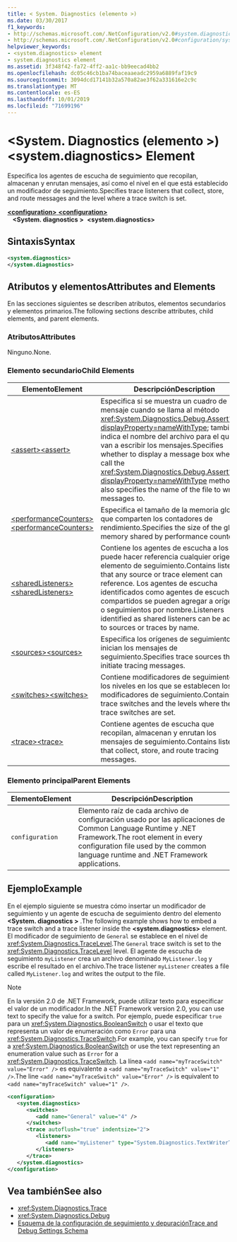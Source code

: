```yaml
---
title: < System. Diagnostics (elemento >)
ms.date: 03/30/2017
f1_keywords:
- http://schemas.microsoft.com/.NetConfiguration/v2.0#system.diagnostics
- http://schemas.microsoft.com/.NetConfiguration/v2.0#configuration/system.diagnostics
helpviewer_keywords:
- <system.diagnostics> element
- system.diagnostics element
ms.assetid: 3f348f42-fa72-4ff2-aa1c-bb9eecad4bb2
ms.openlocfilehash: dc05c46cb1ba74baceaaeadc2959a6889faf19c9
ms.sourcegitcommit: 3094dcd17141b32a570a82ae3f62a331616e2c9c
ms.translationtype: MT
ms.contentlocale: es-ES
ms.lasthandoff: 10/01/2019
ms.locfileid: "71699196"
---
```

# <a name="systemdiagnostics-element"></a><span data-ttu-id="24135-102">\<System. Diagnostics (elemento >)</span><span class="sxs-lookup"><span data-stu-id="24135-102">\<system.diagnostics> Element</span></span>
<span data-ttu-id="24135-103">Especifica los agentes de escucha de seguimiento que recopilan, almacenan y enrutan mensajes, así como el nivel en el que está establecido un modificador de seguimiento.</span><span class="sxs-lookup"><span data-stu-id="24135-103">Specifies trace listeners that collect, store, and route messages and the level where a trace switch is set.</span></span>  
  
[<span data-ttu-id="24135-104"> **\<configuration>** </span><span class="sxs-lookup"><span data-stu-id="24135-104">**\<configuration>**</span></span>](../configuration-element.md)  
<span data-ttu-id="24135-105">&nbsp;&nbsp; **\<System. diagnostics >**</span><span class="sxs-lookup"><span data-stu-id="24135-105">&nbsp;&nbsp;**\<system.diagnostics>**</span></span>  
  
## <a name="syntax"></a><span data-ttu-id="24135-106">Sintaxis</span><span class="sxs-lookup"><span data-stu-id="24135-106">Syntax</span></span>  
  
```xml  
<system.diagnostics>   
</system.diagnostics>  
```  
  
## <a name="attributes-and-elements"></a><span data-ttu-id="24135-107">Atributos y elementos</span><span class="sxs-lookup"><span data-stu-id="24135-107">Attributes and Elements</span></span>  
 <span data-ttu-id="24135-108">En las secciones siguientes se describen atributos, elementos secundarios y elementos primarios.</span><span class="sxs-lookup"><span data-stu-id="24135-108">The following sections describe attributes, child elements, and parent elements.</span></span>  
  
### <a name="attributes"></a><span data-ttu-id="24135-109">Atributos</span><span class="sxs-lookup"><span data-stu-id="24135-109">Attributes</span></span>  
 <span data-ttu-id="24135-110">Ninguno.</span><span class="sxs-lookup"><span data-stu-id="24135-110">None.</span></span>  
  
### <a name="child-elements"></a><span data-ttu-id="24135-111">Elemento secundario</span><span class="sxs-lookup"><span data-stu-id="24135-111">Child Elements</span></span>  
  
|<span data-ttu-id="24135-112">Elemento</span><span class="sxs-lookup"><span data-stu-id="24135-112">Element</span></span>|<span data-ttu-id="24135-113">Descripción</span><span class="sxs-lookup"><span data-stu-id="24135-113">Description</span></span>|  
|-------------|-----------------|  
|[<span data-ttu-id="24135-114">\<assert></span><span class="sxs-lookup"><span data-stu-id="24135-114">\<assert></span></span>](assert-element.md)|<span data-ttu-id="24135-115">Especifica si se muestra un cuadro de mensaje cuando se llama al método <xref:System.Diagnostics.Debug.Assert%2A?displayProperty=nameWithType>; también indica el nombre del archivo para el que se van a escribir los mensajes.</span><span class="sxs-lookup"><span data-stu-id="24135-115">Specifies whether to display a message box when you call the <xref:System.Diagnostics.Debug.Assert%2A?displayProperty=nameWithType> method; also specifies the name of the file to write messages to.</span></span>|  
|[<span data-ttu-id="24135-116">\<performanceCounters></span><span class="sxs-lookup"><span data-stu-id="24135-116">\<performanceCounters></span></span>](performancecounters-element.md)|<span data-ttu-id="24135-117">Especifica el tamaño de la memoria global que comparten los contadores de rendimiento.</span><span class="sxs-lookup"><span data-stu-id="24135-117">Specifies the size of the global memory shared by performance counters.</span></span>|  
|[<span data-ttu-id="24135-118">\<sharedListeners></span><span class="sxs-lookup"><span data-stu-id="24135-118">\<sharedListeners></span></span>](sharedlisteners-element.md)|<span data-ttu-id="24135-119">Contiene los agentes de escucha a los que puede hacer referencia cualquier origen o elemento de seguimiento.</span><span class="sxs-lookup"><span data-stu-id="24135-119">Contains listeners that any source or trace element can reference.</span></span> <span data-ttu-id="24135-120">Los agentes de escucha identificados como agentes de escucha compartidos se pueden agregar a orígenes o seguimientos por nombre.</span><span class="sxs-lookup"><span data-stu-id="24135-120">Listeners identified as shared listeners can be added to sources or traces by name.</span></span>|  
|[<span data-ttu-id="24135-121">\<sources></span><span class="sxs-lookup"><span data-stu-id="24135-121">\<sources></span></span>](sources-element.md)|<span data-ttu-id="24135-122">Especifica los orígenes de seguimiento que inician los mensajes de seguimiento.</span><span class="sxs-lookup"><span data-stu-id="24135-122">Specifies trace sources that initiate tracing messages.</span></span>|  
|[<span data-ttu-id="24135-123">\<switches></span><span class="sxs-lookup"><span data-stu-id="24135-123">\<switches></span></span>](switches-element.md)|<span data-ttu-id="24135-124">Contiene modificadores de seguimiento y los niveles en los que se establecen los modificadores de seguimiento.</span><span class="sxs-lookup"><span data-stu-id="24135-124">Contains trace switches and the levels where the trace switches are set.</span></span>|  
|[<span data-ttu-id="24135-125">\<trace></span><span class="sxs-lookup"><span data-stu-id="24135-125">\<trace></span></span>](trace-element.md)|<span data-ttu-id="24135-126">Contiene agentes de escucha que recopilan, almacenan y enrutan los mensajes de seguimiento.</span><span class="sxs-lookup"><span data-stu-id="24135-126">Contains listeners that collect, store, and route tracing messages.</span></span>|  
  
### <a name="parent-elements"></a><span data-ttu-id="24135-127">Elemento principal</span><span class="sxs-lookup"><span data-stu-id="24135-127">Parent Elements</span></span>  
  
|<span data-ttu-id="24135-128">Elemento</span><span class="sxs-lookup"><span data-stu-id="24135-128">Element</span></span>|<span data-ttu-id="24135-129">Descripción</span><span class="sxs-lookup"><span data-stu-id="24135-129">Description</span></span>|  
|-------------|-----------------|  
|`configuration`|<span data-ttu-id="24135-130">Elemento raíz de cada archivo de configuración usado por las aplicaciones de Common Language Runtime y .NET Framework.</span><span class="sxs-lookup"><span data-stu-id="24135-130">The root element in every configuration file used by the common language runtime and .NET Framework applications.</span></span>|  
  
## <a name="example"></a><span data-ttu-id="24135-131">Ejemplo</span><span class="sxs-lookup"><span data-stu-id="24135-131">Example</span></span>  
 <span data-ttu-id="24135-132">En el ejemplo siguiente se muestra cómo insertar un modificador de seguimiento y un agente de escucha de seguimiento dentro del elemento **\<System. diagnostics >** .</span><span class="sxs-lookup"><span data-stu-id="24135-132">The following example shows how to embed a trace switch and a trace listener inside the **\<system.diagnostics>** element.</span></span> <span data-ttu-id="24135-133">El modificador de seguimiento de `General` se establece en el nivel de <xref:System.Diagnostics.TraceLevel>.</span><span class="sxs-lookup"><span data-stu-id="24135-133">The `General` trace switch is set to the <xref:System.Diagnostics.TraceLevel> level.</span></span> <span data-ttu-id="24135-134">El agente de escucha de seguimiento `myListener` crea un archivo denominado `MyListener.log` y escribe el resultado en el archivo.</span><span class="sxs-lookup"><span data-stu-id="24135-134">The trace listener `myListener` creates a file called `MyListener.log` and writes the output to the file.</span></span>  
  
> [!NOTE]
> <span data-ttu-id="24135-135">En la versión 2.0 de .NET Framework, puede utilizar texto para especificar el valor de un modificador.</span><span class="sxs-lookup"><span data-stu-id="24135-135">In the .NET Framework version 2.0, you can use text to specify the value for a switch.</span></span> <span data-ttu-id="24135-136">Por ejemplo, puede especificar `true` para un <xref:System.Diagnostics.BooleanSwitch> o usar el texto que representa un valor de enumeración como `Error` para una <xref:System.Diagnostics.TraceSwitch>.</span><span class="sxs-lookup"><span data-stu-id="24135-136">For example, you can specify `true` for a <xref:System.Diagnostics.BooleanSwitch> or use the text representing an enumeration value such as `Error` for a <xref:System.Diagnostics.TraceSwitch>.</span></span> <span data-ttu-id="24135-137">La línea `<add name="myTraceSwitch" value="Error" />` es equivalente a `<add name="myTraceSwitch" value="1" />`.</span><span class="sxs-lookup"><span data-stu-id="24135-137">The line `<add name="myTraceSwitch" value="Error" />` is equivalent to `<add name="myTraceSwitch" value="1" />`.</span></span>  
  
```xml  
<configuration>  
   <system.diagnostics>  
      <switches>  
         <add name="General" value="4" />  
      </switches>  
      <trace autoflush="true" indentsize="2">  
         <listeners>  
            <add name="myListener" type="System.Diagnostics.TextWriterTraceListener, System, Version=1.0.3300.0, Culture=neutral, PublicKeyToken=b77a5c561934e089" initializeData="MyListener.log" traceOutputOptions="ProcessId, LogicalOperationStack, Timestamp, ThreadId, Callstack, DateTime" />  
         </listeners>  
      </trace>  
   </system.diagnostics>  
</configuration>  
```  
  
## <a name="see-also"></a><span data-ttu-id="24135-138">Vea también</span><span class="sxs-lookup"><span data-stu-id="24135-138">See also</span></span>

- <xref:System.Diagnostics.Trace>
- <xref:System.Diagnostics.Debug>
- [<span data-ttu-id="24135-139">Esquema de la configuración de seguimiento y depuración</span><span class="sxs-lookup"><span data-stu-id="24135-139">Trace and Debug Settings Schema</span></span>](index.md)
